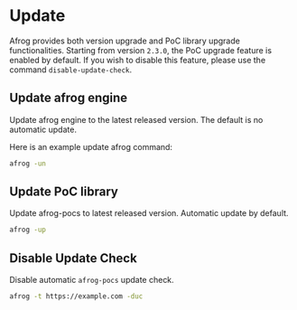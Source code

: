 # Update

Afrog provides both version upgrade and PoC library upgrade functionalities. Starting from version `2.3.0`, the PoC upgrade feature is enabled by default. If you wish to disable this feature, please use the command `disable-update-check`.

## Update afrog engine

Update afrog engine to the latest released version. The default is no automatic update.

Here is an example update afrog command:

```sh
afrog -un
```

## Update PoC library

Update afrog-pocs to latest released version. Automatic update by default.

```sh
afrog -up
```

## Disable Update Check

Disable automatic `afrog-pocs` update check. 

```sh
afrog -t https://example.com -duc
```
